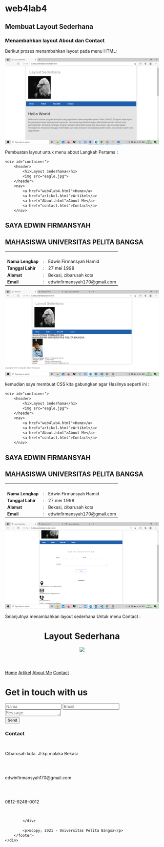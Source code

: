 # web4lab4
## Membuat Layout Sederhana

### Menambahkan layout About dan Contact
Berikut proses menambahkan layout pada menu HTML:

![Gambar](screenshot/free.png)

Pembuatan layout untuk menu about 
Langkah Pertama :
<!DOCTYPE html>
<html lang="en">
<head>
    <meta charset="UTF-8">
    <meta http-equiv="X-UA-Compatible" content="IE=edge">
    <meta name="viewport" content="width=device-width, initial-scale=1.0">
    <title>About Me</title>
    <link rel="stylesheet" href="style.css">
</head>
<body>

    <div id="container">
        <header>
            <h1>Layout Sederhana</h1>
            <img src="eagle.jpg">
        </header>
        <nav>
            <a href="web4lab4.html">Home</a>
            <a href="artikel.html">Artikel</a>
            <a href="About.html">About Me</a>
            <a href="contact.html">Contact</a>
        </nav>
</div>
</body>
</html>
    <section id="about">
        <h1>SAYA EDWIN FIRMANSYAH</h1>
        <h2>MAHASISWA<span> UNIVERSITAS PELITA BANGSA</span> </h2>
        <table>
            <tr>
                <td><img src="meaina.jpg" alt="" width="100 px"></td>
            </tr>
            <tr>
                <td><b>Nama Lengkap</b></td>
                <td>:</td>
                <td>Edwin Firmansyah Hamid</td>
            </tr>
            <tr>
                <td><b>Tanggal Lahir</b></td>
                <td>:</td>
                <td>27 mei 1998</td>
            </tr>
            <tr>
                <td><b>Alamat</b></td>
                <td>:</td>
                <td>Bekasi, cibarusah kota</td>
            </tr>
            <tr>
                <td><b>Email</b></td>
                <td>:</td>
                <td>edwinfirmansyah170@gmail.com</td>
            </tr>
        </table>
    </section>
    

![Gambar](screenshot/cree.png)

kemudian saya membuat CSS kita gabungkan agar
Hasilnya seperti ini :
<!DOCTYPE html> 
<html lang="en"> 
<head> 
    <meta charset="UTF-8"> 
    <meta http-equiv="X-UA-Compatible" content="IE=edge"> 
    <meta name="viewport" content="width=device-width, initial-scale=1.0">     <title>About Me</title> 
    <link rel="stylesheet" href="style.css"> 
</head> 
<body> 
 
    <div id="container"> 
        <header> 
            <h1>Layout Sederhana</h1> 
            <img src="eagle.jpg"> 
        </header> 
        <nav> 
            <a href="web4lab4.html">Home</a> 
            <a href="artikel.html">Artikel</a>
            <a href="About.html">About Me</a> 
            <a href="contact.html">Contact</a> 
        </nav> 
</div>
</body>
</html>

     
<section id="about"> 
        <h1>SAYA EDWIN FIRMANSYAH</h1> 
        <h2>MAHASISWA<span> UNIVERSITAS PELITA BANGSA</span> </h2> 
        <table> 
            <tr> 
                <td><img src="meaina.jpg" alt="" width="100 px"></td> 
            </tr> 
            <tr> 
                <td><b>Nama Lengkap</b></td> 
                <td>:</td> 
                <td>Edwin Firmansyah Hamid</td> 
            </tr> 
            <tr> 
                <td><b>Tanggal Lahir</b></td> 
                <td>:</td> 
                <td>27 mei 1998</td> 
            </tr> 
            <tr> 
                <td><b>Alamat</b></td> 
                <td>:</td> 
                <td>Bekasi, cibarusah kota</td> 
            </tr> 
            <tr> 
                <td><b>Email</b></td> 
                <td>:</td> 
                <td>edwinfirmansyah170@gmail.com</td> 
            </tr> 
        </table>
    </section> 


![Gambar](screenshot/dree.png)

Selanjutnya menambahkan layout sederhana
Untuk menu Contact :

<!DOCTYPE html>
<html lang="en">
 <head>
    <meta charset="UTF-8">
    <meta http-equiv="X-UA-Compatible" content="IE=edge">
    <meta name="viewport" content="width=device-width, initial-scale=1.0">
    <title>Layout Sederhana</title>
    <link rel="stylesheet" href="style.css">
 </head>
  <body>
    <div id="container">
        <header>
            <h1>Layout Sederhana</h1>
            <img src="eagle.jpg">
        </header>
        <nav>
            <a href="web4lab4.html">Home</a>
            <a href="artikel.html">Artikel</a>
            <a href="About.html">About Me</a>
            <a href="contact.html">Contact</a>
        </nav>
        <div class="contact-section">
            <div class="inner-width">
              <h1>Get in touch with us</h1>
              <input type="text" class="nama" placeholder="Nama">
              <input type="email" class="email" placeholder="Email">
              <textarea rows="1" placeholder="Message" class="message"></textarea>
            </div>  
            <button>Send</button><br>
        </div>
        <footer>
            <div class="bungkus">
                <h3>Contact</h3>
                <img src="one.jpg" alt="">
                <p>Cibarusah kota. Jl.kp.malaka Bekasi</p><br>
                <img src="two.jpg" alt="">
                <p>edwinfirmansyah170@gmail.com</p><br>
                <img src="tree.jpg" alt="">
                <p>0812-9248-0012</p><br>
                
            </div>
            
            <p>&copy; 2021 - Universitas Pelita Bangsa</p>
        </footer>
    </div>
  </body>
</html>